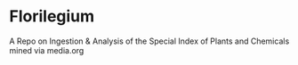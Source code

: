 # Florilegium
A Repo on Ingestion &amp; Analysis of the Special Index of Plants and Chemicals mined via media.org
